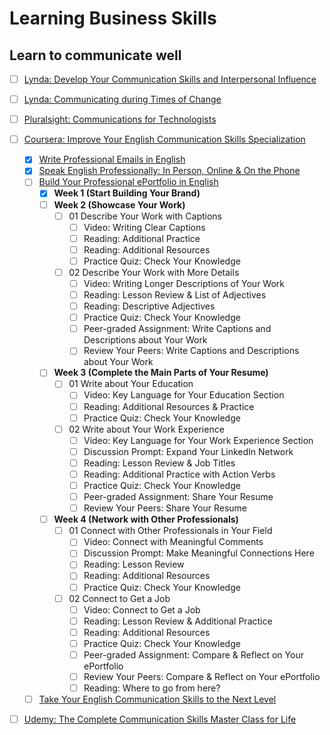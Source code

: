 # Learning Business Skills

## Learn to communicate well

- [ ] [Lynda: Develop Your Communication Skills and Interpersonal Influence](https://www.lynda.com/learning-paths/Business/develop-your-communication-skills-and-interpersonal-influence)
- [ ] [Lynda: Communicating during Times of Change](https://www.lynda.com/learning-paths/Business/communicating-during-times-of-change)
- [ ] [Pluralsight: Communications for Technologists](https://www.pluralsight.com/paths/communications-for-technologists-skill)
- [ ] [Coursera: Improve Your English Communication Skills Specialization](https://www.coursera.org/specializations/improve-english)
  - [x] [Write Professional Emails in English](https://www.coursera.org/learn/professional-emails-english)
  - [x] [Speak English Professionally: In Person, Online & On the Phone](https://www.coursera.org/learn/speak-english-professionally)
  - [ ] [Build Your Professional ePortfolio in English](https://www.coursera.org/learn/eportfolio-english)
    - [x] **Week 1 (Start Building Your Brand)**
    - [ ] **Week 2 (Showcase Your Work)**
      - [ ] 01 Describe Your Work with Captions
        - [ ] Video: Writing Clear Captions
        - [ ] Reading: Additional Practice
        - [ ] Reading: Additional Resources
        - [ ] Practice Quiz: Check Your Knowledge
      - [ ] 02 Describe Your Work with More Details
        - [ ] Video: Writing Longer Descriptions of Your Work
        - [ ] Reading: Lesson Review & List of Adjectives
        - [ ] Reading: Descriptive Adjectives
        - [ ] Practice Quiz: Check Your Knowledge
        - [ ] Peer-graded Assignment: Write Captions and Descriptions about Your Work
        - [ ] Review Your Peers: Write Captions and Descriptions about Your Work 
    - [ ] **Week 3 (Complete the Main Parts of Your Resume)**
      - [ ] 01 Write about Your Education
        - [ ] Video: Key Language for Your Education Section
        - [ ] Reading: Additional Resources & Practice
        - [ ] Practice Quiz: Check Your Knowledge
      - [ ] 02 Write about Your Work Experience
        - [ ] Video: Key Language for Your Work Experience Section
        - [ ] Discussion Prompt: Expand Your LinkedIn Network
        - [ ] Reading: Lesson Review & Job Titles
        - [ ] Reading: Additional Practice with Action Verbs
        - [ ] Practice Quiz: Check Your Knowledge
        - [ ] Peer-graded Assignment: Share Your Resume
        - [ ] Review Your Peers: Share Your Resume
    - [ ] **Week 4 (Network with Other Professionals)**
      - [ ] 01 Connect with Other Professionals in Your Field
        - [ ] Video: Connect with Meaningful Comments
        - [ ] Discussion Prompt: Make Meaningful Connections Here
        - [ ] Reading: Lesson Review
        - [ ] Reading: Additional Resources
        - [ ] Practice Quiz: Check Your Knowledge
      - [ ] 02 Connect to Get a Job
        - [ ] Video: Connect to Get a Job
        - [ ] Reading: Lesson Review & Additional Practice
        - [ ] Reading: Additional Resources
        - [ ] Practice Quiz: Check Your Knowledge
        - [ ] Peer-graded Assignment: Compare & Reflect on Your ePortfolio
        - [ ] Review Your Peers: Compare & Reflect on Your ePortfolio
        - [ ] Reading: Where to go from here?
  - [ ] [Take Your English Communication Skills to the Next Level](https://www.coursera.org/learn/english-communication-capstone)
- [ ] [Udemy: The Complete Communication Skills Master Class for Life](https://www.udemy.com/course/the-complete-communication-skills-master-class-for-life/)


